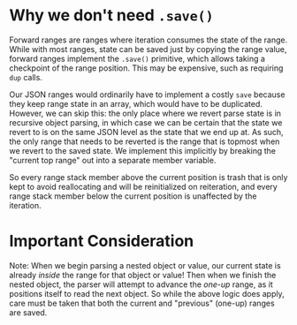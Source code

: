 # Why we don't need `.save()`

Forward ranges are ranges where iteration consumes the state of the range.
While with most ranges, state can be saved just by copying the range value,
forward ranges implement the `.save()` primitive, which allows taking a
checkpoint of the range position. This may be expensive, such as requiring
`dup` calls.

Our JSON ranges would ordinarily have to implement a costly `save` because
they keep range state in an array, which would have to be duplicated.
However, we can skip this: the only place where we revert parse state is in
recursive object parsing, in which case we can be certain that the state we
revert to is on the same JSON level as the state that we end up at.
As such, the only range that needs to be reverted is the range that is
topmost when we revert to the saved state. We implement this implicitly by
breaking the "current top range" out into a separate member variable.

So every range stack member above the current position is trash that is only
kept to avoid reallocating and will be reinitialized on reiteration, and every
range stack member below the current position is unaffected by the iteration.

# Important Consideration

Note: When we begin parsing a nested object or value, our current state is
already *inside* the range for that object or value! Then when we finish
the nested object, the parser will attempt to advance the *one-up* range,
as it positions itself to read the next object. So while the above logic does
apply, care must be taken that both the current and "previous" (one-up)
ranges are saved.

